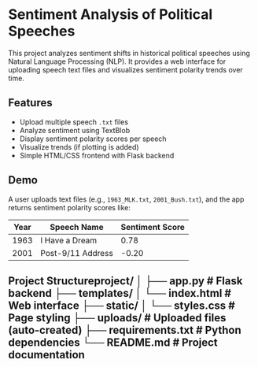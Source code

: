 # Sentiment Analysis of Political Speeches

This project analyzes sentiment shifts in historical political speeches using Natural Language Processing (NLP). It provides a web interface for uploading speech text files and visualizes sentiment polarity trends over time.

## Features

- Upload multiple speech `.txt` files
- Analyze sentiment using TextBlob
- Display sentiment polarity scores per speech
- Visualize trends (if plotting is added)
- Simple HTML/CSS frontend with Flask backend

## Demo

A user uploads text files (e.g., `1963_MLK.txt`, `2001_Bush.txt`), and the app returns sentiment polarity scores like:

| Year | Speech Name        | Sentiment Score |
|------|---------------------|-----------------|
| 1963 | I Have a Dream     | 0.78            |
| 2001 | Post-9/11 Address  | -0.20           |

## Project Structureproject/ │ ├── app.py                  # Flask backend ├── templates/ │   └── index.html          # Web interface ├── static/ │   └── styles.css          # Page styling ├── uploads/                # Uploaded files (auto-created) ├── requirements.txt        # Python dependencies └── README.md               # Project documentation
